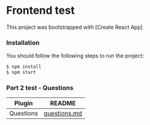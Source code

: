 # Frontend test

This project was bootstrapped with [Create React App]



### Installation

You should follow the following steps to run the project:

```sh
$ npm install 
$ npm start
```
### Part 2 test - Questions


| Plugin | README |
| ------ | ------ |
| Questions | [questions.md][PlDb] |

[PlDb]: <https://github.com/npellegrini/react-autocomplete/blob/master/questions.md>